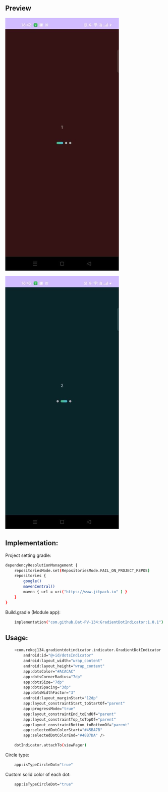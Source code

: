 ## Preview

![alt text](https://github.com/Dat-PV-134/GradientDotIndicator/blob/main/preview_2.jpg)

![alt text](https://github.com/Dat-PV-134/GradientDotIndicator/blob/main/preview_1.jpg)

## Implementation:
Project setting gradle:

```sh
dependencyResolutionManagement {
    repositoriesMode.set(RepositoriesMode.FAIL_ON_PROJECT_REPOS)
    repositories {
        google()
        mavenCentral()
        maven { url = uri("https://www.jitpack.io" ) }
    }
}
```

Build.gradle (Module app):

```sh
    implementation("com.github.Dat-PV-134:GradientDotIndicator:1.0.1")
```

## Usage:

```sh
    <com.rekoj134.gradientdotindicator.indicator.GradientDotIndicator
        android:id="@+id/dotsIndicator"
        android:layout_width="wrap_content"
        android:layout_height="wrap_content"
        app:dotsColor="#ACACAC"
        app:dotsCornerRadius="7dp"
        app:dotsSize="7dp"
        app:dotsSpacing="3dp"
        app:dotsWidthFactor="3"
        android:layout_marginStart="12dp"
        app:layout_constraintStart_toStartOf="parent"
        app:progressMode="true"
        app:layout_constraintEnd_toEndOf="parent"
        app:layout_constraintTop_toTopOf="parent"
        app:layout_constraintBottom_toBottomOf="parent"
        app:selectedDotColorStart="#45BA7B"
        app:selectedDotColorEnd="#48B7DA" />
```

```sh
    dotIndicator.attachTo(viewPager)
```

Circle type: 
```sh
    app:isTypeCircleDot="true"
```

Custom solid color of each dot:
```sh
    app:isTypeCircleDot="true"
```

        


